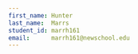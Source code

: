 ```yaml
---
first_name: Hunter
last_name:  Marrs
student_id: marrh161
email:      marrh161@newschool.edu
---
```

